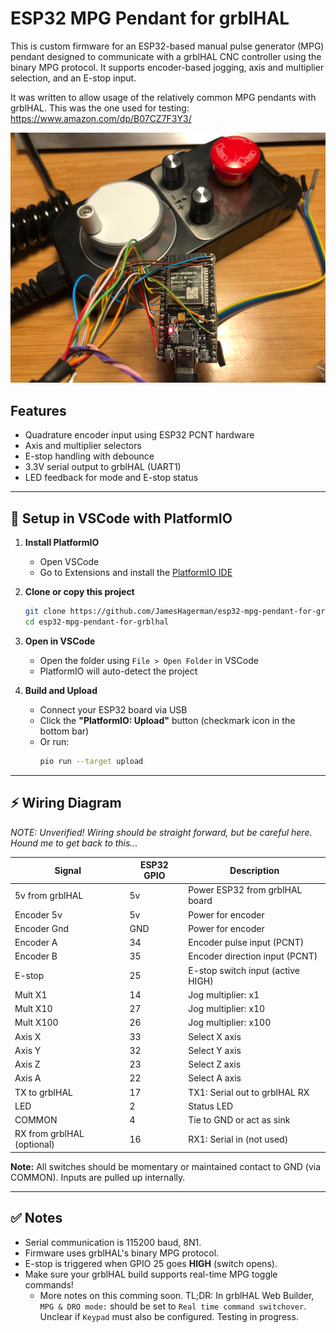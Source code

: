 # ESP32 MPG Pendant for grblHAL

This is custom firmware for an ESP32-based manual pulse generator (MPG) pendant designed to communicate with a grblHAL CNC controller using the binary MPG protocol. It supports encoder-based jogging, axis and multiplier selection, and an E-stop input.

It was written to allow usage of the relatively common MPG pendants with grblHAL. This was the one used for testing: https://www.amazon.com/dp/B07CZ7F3Y3/

![photo of the hastily wired ESP32 and pendant](esp32-mpg-pendant.png "photo of the hastily wired ESP32 and pendant")

## Features

- Quadrature encoder input using ESP32 PCNT hardware
- Axis and multiplier selectors
- E-stop handling with debounce
- 3.3V serial output to grblHAL (UART1)
- LED feedback for mode and E-stop status

---

## 🧰 Setup in VSCode with PlatformIO

1. **Install PlatformIO**
   - Open VSCode
   - Go to Extensions and install the [PlatformIO IDE](https://platformio.org/install/ide?install=vscode)

2. **Clone or copy this project**
   ```bash
   git clone https://github.com/JamesHagerman/esp32-mpg-pendant-for-grblhal.git
   cd esp32-mpg-pendant-for-grblhal
   ```

3. **Open in VSCode**
   - Open the folder using `File > Open Folder` in VSCode
   - PlatformIO will auto-detect the project

4. **Build and Upload**
   - Connect your ESP32 board via USB
   - Click the **"PlatformIO: Upload"** button (checkmark icon in the bottom bar)
   - Or run:
     ```bash
     pio run --target upload
     ```

---

## ⚡ Wiring Diagram

*NOTE: Unverified! Wiring should be straight forward, but be careful here. Hound me to get back to this...*

| Signal        | ESP32 GPIO | Description                         |
|---------------|------------|-------------------------------------|
| 5v from grblHAL | 5v | Power ESP32 from grblHAL board            |
| Encoder 5v    | 5v         | Power for encoder                   |
| Encoder Gnd   | GND        | Power for encoder                   |
| Encoder A     | 34         | Encoder pulse input (PCNT)          |
| Encoder B     | 35         | Encoder direction input (PCNT)      |
| E-stop        | 25         | E-stop switch input (active HIGH)   |
| Mult X1       | 14         | Jog multiplier: x1                  |
| Mult X10      | 27         | Jog multiplier: x10                 |
| Mult X100     | 26         | Jog multiplier: x100                |
| Axis X        | 33         | Select X axis                       |
| Axis Y        | 32         | Select Y axis                       |
| Axis Z        | 23         | Select Z axis                       |
| Axis A        | 22         | Select A axis                       |
| TX to grblHAL | 17         | TX1: Serial out to grblHAL RX       |
| LED           | 2          | Status LED                          |
| COMMON        | 4          | Tie to GND or act as sink           |
| RX from grblHAL (optional) | 16 | RX1: Serial in (not used)       |


**Note:** All switches should be momentary or maintained contact to GND (via COMMON). Inputs are pulled up internally.

---

## ✅ Notes

- Serial communication is 115200 baud, 8N1.
- Firmware uses grblHAL's binary MPG protocol.
- E-stop is triggered when GPIO 25 goes **HIGH** (switch opens).
- Make sure your grblHAL build supports real-time MPG toggle commands!
    - More notes on this comming soon. TL;DR: In grblHAL Web Builder, `MPG & DRO mode:` should be set to `Real time command switchover`. Unclear if `Keypad` must also be configured. Testing in progress.
